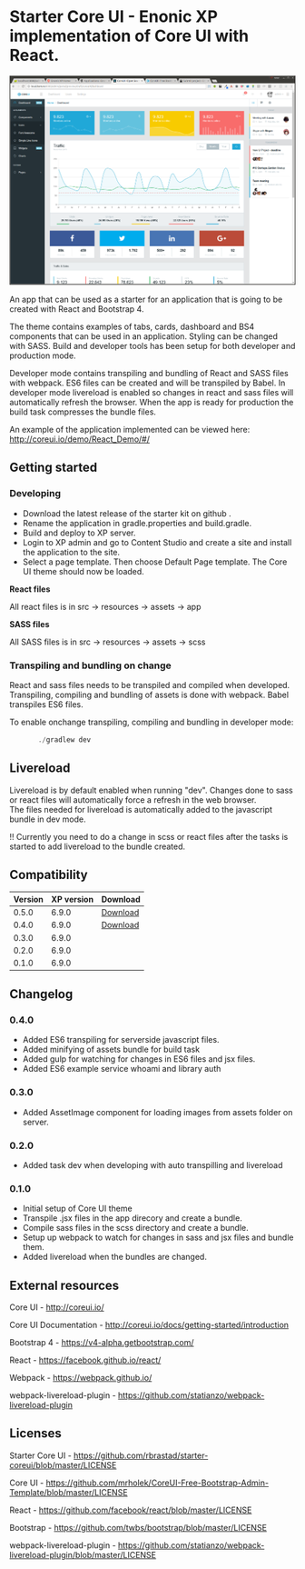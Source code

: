 # Starter Core UI - Enonic XP implementation of Core UI with React. 

![Core UI](src/main/resources/assets/img/screenshots/coreui-dashboard.png)

An app that can be used as a starter for an application that is going to be created with React and Bootstrap 4. 

The theme contains examples of tabs, cards, dashboard and BS4 components that can be used in an application. Styling can be changed with SASS.
Build and developer tools has been setup for both developer and production mode. 

Developer mode contains transpiling and bundling of React and SASS files with webpack. ES6 files can be created and will be transpiled by Babel.
In developer mode livereload is enabled so changes in react and sass files will automatically refresh the browser. When the app is ready for production the build task compresses the bundle files.    
  
An example of the application implemented can be viewed here: http://coreui.io/demo/React_Demo/#/

## Getting started

### Developing

* Download the latest release of the starter kit on github .
* Rename the application in gradle.properties and build.gradle.
* Build and deploy to XP server.
* Login to XP admin and go to Content Studio and create a site and install the application to the site.
* Select a page template. Then choose Default Page template. The Core UI theme should now be loaded.  

**React files**

All react files is in src -> resources -> assets -> app

**SASS files**

All SASS files is in src -> resources -> assets -> scss

### Transpiling and bundling on change
React and sass files needs to be transpiled and compiled when developed. Transpiling, compiling and bundling of assets is done with webpack. Babel transpiles ES6 files.
 
To enable onchange transpiling, compiling and bundling in developer mode:
 
```javascript
       ./gradlew dev 
```

## Livereload

Livereload is by default enabled when running "dev". Changes done to sass or react files will automatically force a refresh in the web browser.   
The files needed for livereload is automatically added to the javascript bundle in dev mode. 

!! Currently you need to do a change in scss or react files after the tasks is started to add livereload to the bundle created.

## Compatibility

| Version       | XP version | Download |
| ------------- | ---------- | -------- |  
| 0.5.0         | 6.9.0      | [Download](https://bintray.com/rbrastad/enonic/download_file?file_path=no%2Frbrastad%2Fenonic%2Fstarter%2Fcoreui%2F0.5.0%2Fcoreui-0.5.0.jar) |
| 0.4.0         | 6.9.0      | [Download](https://bintray.com/rbrastad/enonic/download_file?file_path=no%2Frbrastad%2Fenonic%2Fapp.coreui.starter%2F0.4.0%2Fapp.coreui.starter-0.4.0.jar)|
| 0.3.0         | 6.9.0      |          | 
| 0.2.0         | 6.9.0      |          | 
| 0.1.0         | 6.9.0      |          |

## Changelog

### 0.4.0

* Added ES6 transpiling for serverside javascript files.
* Added minifying of assets bundle for build task 
* Added gulp for watching for changes in ES6 files and jsx files.
* Added ES6 example service whoami and library auth  


### 0.3.0

* Added AssetImage component for loading images from assets folder on server.


### 0.2.0

* Added task dev when developing with auto transpilling and livereload


### 0.1.0

* Initial setup of Core UI theme
* Transpile .jsx files in the app direcory and create a bundle.
* Compile sass files in the scss directory and create a bundle.
* Setup up webpack to watch for changes in sass and jsx files and bundle them.
* Added livereload when the bundles are changed.


## External resources

Core UI  - http://coreui.io/

Core UI Documentation -  http://coreui.io/docs/getting-started/introduction

Bootstrap 4 - https://v4-alpha.getbootstrap.com/

React - https://facebook.github.io/react/

Webpack - https://webpack.github.io/

webpack-livereload-plugin - https://github.com/statianzo/webpack-livereload-plugin

## Licenses

Starter Core UI - https://github.com/rbrastad/starter-coreui/blob/master/LICENSE

Core UI - https://github.com/mrholek/CoreUI-Free-Bootstrap-Admin-Template/blob/master/LICENSE

React - https://github.com/facebook/react/blob/master/LICENSE

Bootstrap - https://github.com/twbs/bootstrap/blob/master/LICENSE

webpack-livereload-plugin - https://github.com/statianzo/webpack-livereload-plugin/blob/master/LICENSE
